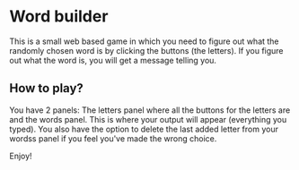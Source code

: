 # Word builder

This is a small web based game in which you need to figure out what the randomly chosen word is by clicking the buttons (the letters). If you figure out what the word is, you will get a message telling you.

## How to play?

You have 2 panels: The letters panel where all the buttons for the letters are and the words panel. This is where your output will appear (everything you typed). You also have the option to delete the last added letter from your wordss panel if you feel you've made the wrong choice.

Enjoy!

